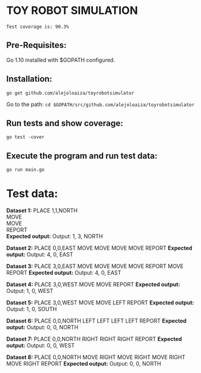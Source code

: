 
# TOY ROBOT SIMULATION

`Test coverage is: 90.3%`

## Pre-Requisites:
Go 1.10 installed with $GOPATH configured.

## Installation:
`go get github.com/alejoloaiza/toyrobotsimulator`

Go to the path: 
`cd $GOPATH/src/github.com/alejoloaiza/toyrobotsimulator`


## Run tests and show coverage:

`go test -cover`

## Execute the program and run test data:
`go run main.go`

# Test data:

**Dataset 1:**
PLACE 1,1,NORTH     
MOVE        
MOVE        
REPORT      
**Expected output:**
Output: 1, 3, NORTH

**Dataset 2:**
PLACE 0,0,EAST
MOVE
MOVE
MOVE
MOVE
REPORT
**Expected output:**
Output: 4, 0, EAST

**Dataset 3:**
PLACE 3,0,EAST
MOVE
MOVE
MOVE
MOVE
REPORT
MOVE 
REPORT
**Expected output:**
Output: 4, 0, EAST 

**Dataset 4:**
PLACE 3,0,WEST
MOVE
MOVE
REPORT
**Expected output:**
Output: 1, 0, WEST

**Dataset 5:**
PLACE 3,0,WEST
MOVE
MOVE
LEFT
REPORT
**Expected output:**
Output: 1, 0, SOUTH

**Dataset 6:**
PLACE 0,0,NORTH
LEFT
LEFT
LEFT
LEFT
REPORT
**Expected output:**
Output: 0, 0, NORTH

**Dataset 7:**
PLACE 0,0,NORTH
RIGHT
RIGHT
RIGHT
REPORT
**Expected output:**
Output: 0, 0, WEST

**Dataset 8:**
PLACE 0,0,NORTH
MOVE
RIGHT
MOVE
RIGHT
MOVE
RIGHT
MOVE
RIGHT
REPORT
**Expected output:**
Output: 0, 0, NORTH